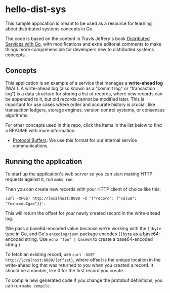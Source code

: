 # hello-dist-sys

This sample application is meant to be used as a resource for learning about distributed systems concepts in Go.

The code is based on the content in Travis Jeffery's book [Distributed Services with Go](https://pragprog.com/titles/tjgo/distributed-services-with-go/), with modifications and extra editorial comments to make things more comprehensible for developers new to distributed systems concepts. 

## Concepts

This application is an example of a service that manages a **write-ahead log** (WAL). A write-ahead log (also known as a "commit log" or "transaction log") is a data structure for storing a list of records, where new records can be appended to it, but old records cannot be modified later. This is important for use cases where order and accurate history is crucial, like transaction ledgers, storage engines, version control systems, or consensus algorithms.

For other concepts used in this repo, click the items in the list below to find a README with more information.

* [Protocol Buffers](./api/v1/README.md): We use this format for our internal service communications.

## Running the application

To start up the application's web server so you can start making HTTP requests against it, run `make run`.

Then you can create new records with your HTTP client of choice like this: 

`curl -XPOST http://localhost:8080 -d '{"record": {"value": "YmxhcmdoCg=="}}'`. 

This will return the offset for your newly created record in the write-ahead log. 

(We pass a base64-encoded value because we're working with the `[]byte` type in Go, and Go's `encoding/json` package encodes `[]byte` as a base64-encoded string. Use `echo "foo" | base64` to create a base64-encoded string.)

To fetch an existing record, use `curl -XGET http://localhost:8080/{offset}`, where offset is the unique location in the write-ahead log that was returned to you when you created a record. It should be a number, like 0 for the first record you create.

To compile new generated code if you change the protobuf definitions, you can run `make compile`.